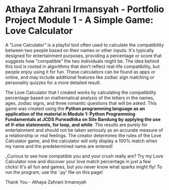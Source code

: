 # Athaya Zahrani Irmansyah - Portfolio Project Module 1 - A Simple Game: Love Calculator

A "Love Calculator" is a playful tool often used to calculate the compatibility between two people based on their names or other inputs. It's typically designed for entertainment purposes, providing a percentage or score that suggests how "compatible" the two individuals might be. The idea behind this tool is rooted in algorithms that don’t reflect real-life compatibility, but people enjoy using it for fun. These calculators can be found as apps or online, and may include additional features like zodiac sign matching or personality quizzes for a more detailed result.

The Love Calculator that I created works by calculating the compatibility percentage based on mathematical analysis of the letters in the names, ages, zodiac signs, and three romantic questions that will be asked. This game was created using the **Python programming language as an application of the material in Module 1: Python Programming Fundamentals at JCDS Purwadhika on Site Bandung by applying the use of if-else statements, for loop, and while**. The results are purely for entertainment and should not be taken seriously as an accurate measure of a relationship or real feelings. The creator determines the rules of the Love Calculator game, and the calculator will only display a 100% match when my name and the predetermined name are entered!

_Curious to see how compatible you and your crush really are? Try my Love Calculator now and discover your love match percentage in just a few clicks! It's all fun and games, but you never know what sparks might fly! To run the program, use the '.py' file on this page!

Thank You - Athaya Zahrani Irmansyah
